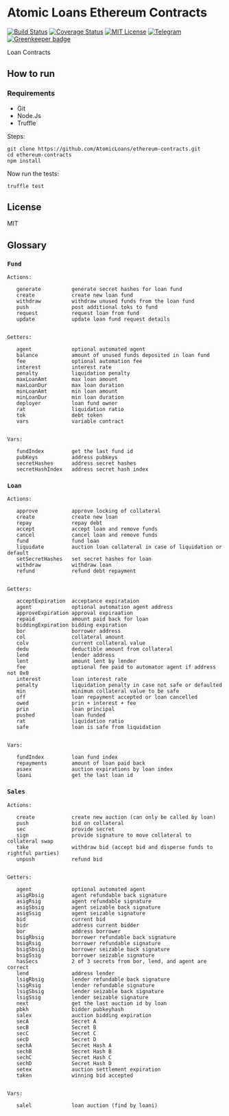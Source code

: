 
# Atomic Loans Ethereum Contracts

[![Build Status](https://travis-ci.org/AtomicLoans/atomicloans-eth-contracts.svg?branch=master)](https://travis-ci.org/AtomicLoans/atomicloans-eth-contracts)
[![Coverage Status](https://coveralls.io/repos/github/AtomicLoans/atomicloans-eth-contracts/badge.svg)](https://coveralls.io/github/AtomicLoans/atomicloans-eth-contracts)
[![MIT License](https://img.shields.io/badge/license-MIT-brightgreen.svg)](./LICENSE.md)
[![Telegram](https://img.shields.io/badge/chat-on%20telegram-blue.svg)](https://t.me/Atomic_Loans)
[![Greenkeeper badge](https://badges.greenkeeper.io/AtomicLoans/atomicloans-eth-contracts.svg)](https://greenkeeper.io/)

Loan Contracts

## How to run

### Requirements

- Git
- Node.Js
- Truffle

Steps:

```
git clone https://github.com/AtomicLoans/ethereum-contracts.git
cd ethereum-contracts
npm install
```

Now run the tests:

`truffle test`

## License

MIT

## Glossary

### `Fund`
```
Actions:

   generate          generate secret hashes for loan fund
   create            create new loan fund
   withdraw          withdraw unused funds from the loan fund
   push              post additional toks to fund
   request           request loan from fund
   update            update loan fund request details


Getters:

   agent             optional automated agent
   balance           amount of unused funds deposited in loan fund
   fee               optional automation fee
   interest          interest rate
   penalty           liquidation penalty
   maxLoanAmt        max loan amount
   maxLoanDur        max loan duration
   minLoanAmt        min loan amount
   minLoanDur        min loan duration
   deployer          loan fund owner
   rat               liquidation ratio
   tok               debt token
   vars              variable contract


Vars:

   fundIndex         get the last fund id
   pubKeys           address pubkeys
   secretHashes      address secret hashes
   secretHashIndex   address secret hash index

```


### `Loan`
```
Actions:

   approve           approve locking of collateral
   create            create new loan
   repay             repay debt
   accept            accept loan and remove funds
   cancel            cancel loan and remove funds
   fund              fund loan
   liquidate         auction loan collateral in case of liquidation or default
   setSecretHashes   set secret hashes for loan
   withdraw          withdraw loan
   refund            refund debt repayment 


Getters:

   acceptExpiration  acceptance expirataion
   agent             optional automation agent address
   approveExpiration approval expiraation
   repaid            amount paid back for loan
   biddingExpiration bidding expiration
   bor               borrower address
   col               collateral amount
   colv              current collateral value
   dedu              deductible amount from collateral
   lend              lender address
   lent              amount lent by lender
   fee               optional fee paid to automator agent if address not 0x0
   interest          loan interest rate
   penalty           liquidation penalty in case not safe or defaulted
   min               minimum collateral value to be safe
   off               loan repayment accepted or loan cancelled
   owed              prin + interest + fee
   prin              loan principal
   pushed            loan funded
   rat               liquidation ratio
   safe              loan is safe from liquidation


Vars:

   fundIndex         loan fund index
   repayments        amount of loan paid back
   asaex             auction expirations by loan index
   loani             get the last loan id

```

### `Sales`
```
Actions:

   create            create new auction (can only be called by loan)
   push              bid on collateral
   sec               provide secret
   sign              provide signature to move collateral to collateral swap
   take              withdraw bid (accept bid and disperse funds to rightful parties)
   unpush            refund bid


Getters:

   agent             optional automated agent
   asigRbsig         agent refundable back signature
   asigRsig          agent refundable signature
   asigSbsig         agent seizable back signature
   asigSsig          agent seizable signature
   bid               current bid
   bidr              address current bidder
   bor               address borrower
   bsigRbsig         borrower refundable back signature
   bsigRsig          borrower refundable signature
   bsigSbsig         borrower seizable back signature
   bsigSsig          borrower seizable signature
   hasSecs           2 of 3 secrets from bor, lend, and agent are correct
   lend              address lender
   lsigRbsig         lender refundable back signature
   lsigRsig          lender refundable signature
   lsigSbsig         lender seizable back signature
   lsigSsig          lender seizable signature
   next              get the last auction id by loan
   pbkh              bidder pubkeyhash
   salex             auction bidding expiration
   secA              Secret A
   secB              Secret B
   secC              Secret C
   secD              Secret D
   sechA             Secret Hash A
   sechB             Secret Hash B
   sechC             Secret Hash C
   sechD             Secret Hash D
   setex             auction settlement expiration
   taken             winning bid accepted


Vars:

   salel             loan auction (find by loani)

```

